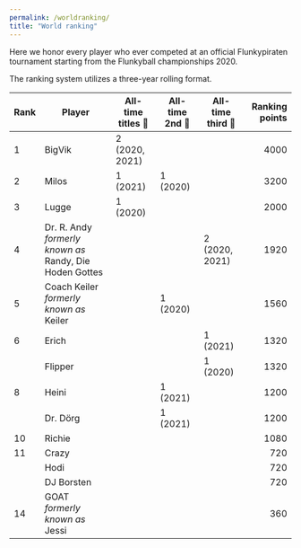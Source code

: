 ```yaml
---
permalink: /worldranking/
title: "World ranking"
---
```


Here we honor every player who ever competed at an official Flunkypiraten tournament starting from the Flunkyball championships 2020.

The ranking system utilizes a three-year rolling format.

| Rank | Player | All-time titles 🥇 | All-time 2nd 🥈 | All-time third 🥉 | Ranking points |
|------|------|------|------|------|------:|
|  1 | BigVik 												| 2 (2020, 2021) 	| | | 4000 |
|  2 | Milos                           						| 1 (2021)	| 1 (2020) | | 3200 |
|  3 | Lugge                           						| 1 (2020)	|		| | 2000 | 
|  4 | Dr. R. Andy *formerly known as* Randy, Die Hoden Gottes| 			|		| 2 (2020, 2021) | 1920 |
|  5 | Coach Keiler *formerly known as* Keiler  				| 			| 1 (2020) | | 1560 |
|  6 | Erich                           						| 			|		| 1 (2021) | 1320 |
|    | Flipper                         						| 			| 		| 1 (2020) | 1320 |
|  8 | Heini                           						| 			| 1 (2021) || 1200 |
|    | Dr. Dörg                        						| 			| 1 (2021) || 1200 |
| 10 | Richie                          						| 			||| 1080 |
| 11 | Crazy                           						| 			|||  720 |
|    | Hodi                            						| 			|||  720 |
|    | DJ Borsten                      						| 			|||  720 |
| 14 | GOAT *formerly known as* Jessi    						| 			|||  360 |
